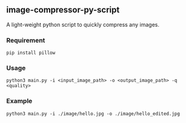 ## image-compressor-py-script

A light-weight python script to quickly compress any images.

### Requirement

`pip install pillow`

### Usage

`python3 main.py -i <input_image_path> -o <output_image_path> -q <quality>`


### Example

`python3 main.py -i ./image/hello.jpg -o ./image/hello_edited.jpg`
